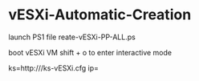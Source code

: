 # vESXi-Automatic-Creation

launch PS1 file reate-vESXi-PP-ALL.ps

boot vESXi VM
shift + o to enter interactive mode

ks=http://<web server IP>/ks-vESXi.cfg ip=<VM IP address>

